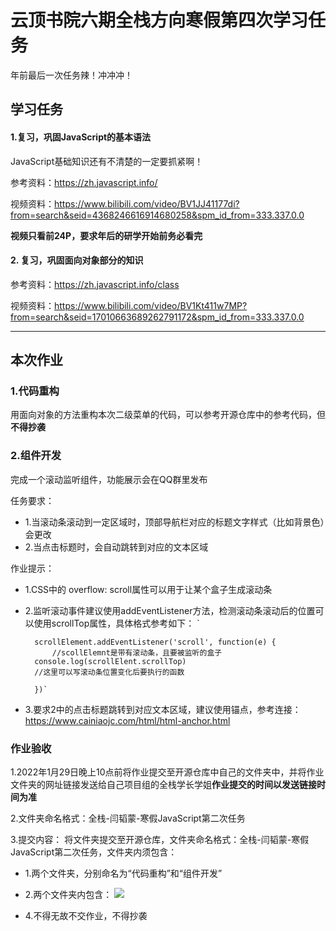 # 云顶书院六期全栈方向寒假第四次学习任务
年前最后一次任务辣！冲冲冲！

## 学习任务
#### 1.复习，巩固JavaScript的基本语法
 JavaScript基础知识还有不清楚的一定要抓紧啊！

参考资料：https://zh.javascript.info/

视频资料：https://www.bilibili.com/video/BV1JJ41177di?from=search&seid=4368246616914680258&spm_id_from=333.337.0.0

**视频只看前24P，要求年后的研学开始前务必看完**

#### 2. 复习，巩固面向对象部分的知识
参考资料：https://zh.javascript.info/class

视频资料：https://www.bilibili.com/video/BV1Kt411w7MP?from=search&seid=17010663689262791172&spm_id_from=333.337.0.0

------



## 本次作业
### 1.代码重构
 用面向对象的方法重构本次二级菜单的代码，可以参考开源仓库中的参考代码，但**不得抄袭**

### 2.组件开发
完成一个滚动监听组件，功能展示会在QQ群里发布

任务要求：

* 1.当滚动条滚动到一定区域时，顶部导航栏对应的标题文字样式（比如背景色）会更改
* 2.当点击标题时，会自动跳转到对应的文本区域
    
作业提示：

* 1.CSS中的 overflow: scroll属性可以用于让某个盒子生成滚动条
* 2.监听滚动事件建议使用addEventListener方法，检测滚动条滚动后的位置可以使用scrollTop属性，具体格式参考如下： 
	`

		scrollElement.addEventListener('scroll', function(e) {
			//scollElemnt是带有滚动条，且要被监听的盒子
		console.log(scrollElent.scrollTop)
		//这里可以写滚动条位置变化后要执行的函数

		})`
* 3.要求2中的点击标题跳转到对应文本区域，建议使用锚点，参考连接：
https://www.cainiaojc.com/html/html-anchor.html


### 作业验收

1.2022年1月29日晚上10点前将作业提交至开源仓库中自己的文件夹中，并将作业文件夹的网址链接发送给自己项目组的全栈学长学姐**作业提交的时间以发送链接时间为准**

2.文件夹命名格式：全栈-闫韬蒙-寒假JavaScript第二次任务

3.提交内容： 将文件夹提交至开源仓库，文件夹命名格式：全栈-闫韬蒙-寒假JavaScript第二次任务，文件夹内须包含：

* 1.两个文件夹，分别命名为“代码重构”和“组件开发”

* 2.两个文件夹内包含：
![](https://beyondclouds.oss-cn-beijing.aliyuncs.com/blog/images/b39646a0-d7f6-4bf6-b06a-8e68148590b4.png)

* 4.不得无故不交作业，不得抄袭